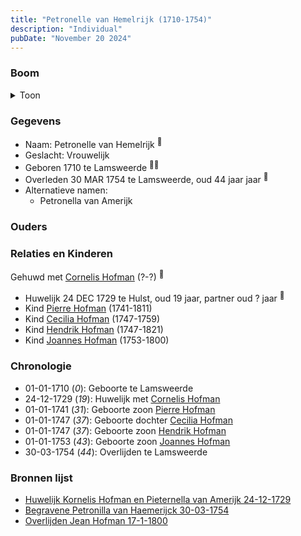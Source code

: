 ```yaml
---
title: "Petronelle van Hemelrijk (1710-1754)"
description: "Individual"
pubDate: "November 20 2024"
---
```


### Boom
<details><summary>Toon</summary>

![test](https://www.plantuml.com/plantuml/svg/bPHFZzem4CNl_XIZvT0JKlug1I5Oe52wQYkqkprL5NAIMN3ZsCWsHMZ5T-y8eXH2rKrliSVFxvStaznRnutRbPBPGgWjDxo4b6V5skYTogTQQWFES6MfXCgnZSWHCc4oYUTdBBVk02MMAHfxth8E3Mfts2Axk3MJt5fuPG0mqIP7yxmHMQ7Gsi6Wv48DXn2o8sFlO7coieoT9NTBT4Ohb1BX5rUmm1Ab4J-BE-0MFdcU5tjGtz6PJsRXB2IZrnU1CZ_2e9_ozB1AjNCI-qFm4z-3pxoqUqJYk3XdYvsKAwxoLMQqjIcPMXA47dmPFv8kZYvrnnfmgWtX2GiB_L9oLND5FO3EB9p7yya_U4QKXxNqYlfjb16CoBUo7VJtcET2hQaGHF1XDYN6e7UodvEzdq17YlN67IWxlIU4MheKQ0msUUEu3Q-VH3ufbKCbh6sHdn_0-Dj7yD_xLxeQPegPa8BVq4JGgfjHGg6y2H64C5wUcjYxRc85iK2L6r7SG2Gj8qd-Av8UFCsMb4ZmzqGUD5Tqy6QUl7OmSGYF6YMYQz6S11x6Nmd5ywvHgW-hswrcYLKJ_MUZch5kDJkDTTHODyv77gj6hlkT_XevgX-riEf-it16e8uq2dGLkwVsqL_iDm00)
</details>

### Gegevens
- Naam: Petronelle van Hemelrijk <sup><a href="../s00068/" style="text-decoration:none" title="Overlijden Jean Hofman 17-1-1800">:link:</a></sup>
- Geslacht: Vrouwelijk
- Geboren 1710 te Lamsweerde <sup><a href="../s00070/" style="text-decoration:none" title="Huwelijk Kornelis Hofman en Pieternella van Amerijk 24-12-1729">:link:</a><a href="../s00071/" style="text-decoration:none" title="Begravene Petronilla van Haemerijck 30-03-1754">:link:</a></sup>
- Overleden 30 MAR 1754 te Lamsweerde, oud 44 jaar jaar <sup><a href="../s00071/" style="text-decoration:none" title="Begravene Petronilla van Haemerijck 30-03-1754">:link:</a></sup>
- Alternatieve namen:
  - Petronella van Amerijk 

### Ouders

### Relaties en Kinderen

Gehuwd met [Cornelis Hofman](../i00049/) (?-?) <sup><a href="../s00070/" style="text-decoration:none" title="Huwelijk Kornelis Hofman en Pieternella van Amerijk 24-12-1729">:link:</a></sup>
- Huwelijk 24 DEC 1729 te Hulst, oud 19 jaar, partner oud ? jaar <sup><a href="../s00070/" style="text-decoration:none" title="Huwelijk Kornelis Hofman en Pieternella van Amerijk 24-12-1729">:link:</a></sup>
- Kind [Pierre Hofman](../i00055/) (1741-1811)
- Kind [Cecilia Hofman](../i00054/) (1747-1759)
- Kind [Hendrik Hofman](../i00057/) (1747-1821)
- Kind [Joannes Hofman](../i00040/) (1753-1800)

### Chronologie
- 01-01-1710 (<i>0</i>): Geboorte te Lamsweerde
- 24-12-1729 (<i>19</i>): Huwelijk met [Cornelis Hofman](../i00049/)
- 01-01-1741 (<i>31</i>): Geboorte zoon [Pierre Hofman](../i00055/)
- 01-01-1747 (<i>37</i>): Geboorte dochter [Cecilia Hofman](../i00054/)
- 01-01-1747 (<i>37</i>): Geboorte zoon [Hendrik Hofman](../i00057/)
- 01-01-1753 (<i>43</i>): Geboorte zoon [Joannes Hofman](../i00040/)
- 30-03-1754 (<i>44</i>): Overlijden te Lamsweerde

### Bronnen lijst
- [Huwelijk Kornelis Hofman en Pieternella van Amerijk 24-12-1729](../s00070/)
- [Begravene Petronilla van Haemerijck 30-03-1754](../s00071/)
- [Overlijden Jean Hofman 17-1-1800](../s00068/)